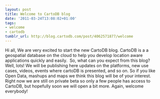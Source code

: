 ```yaml
---
layout: post
title: Welcome to CartoDB blog
date: '2011-03-24T13:08:02+01:00'
tags:
- welcome
- cartodb
tumblr_url: http://blog.cartodb.com/post/4062571877/welcome
---
```

Hi all,
We are very excited to start the new CartoDB blog. CartoDB is a a geospatial database on the cloud to help you develop location aware applications quickly and easily. 
So, what can you expect from this blog? Well, lots! We will be publishing here updates on the platforms, new use cases, videos, events where cartoDB is presented, and so on. So if you like Open Data, mashups and maps we think this blog will be of your interest.
Right now we are still on private beta so only a few people has access to CartoDB, but hopefully soon we will open a bit more. Again, welcome everybody!
